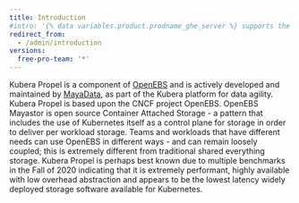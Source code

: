 ```yaml
---
title: Introduction
#intro: '{% data variables.product.prodname_ghe_server %} supports the same powerful API available on {% data variables.product.prodname_dotcom_the_website %} as well as its own set of API endpoints.'
redirect_from:
  - /admin/introduction
versions:
  free-pro-team: '*'
---
```


Kubera Propel is a component of  [OpenEBS](https://openebs.io/) and is actively developed and maintained by [MayaData](https://mayadata.io/), as part of the Kubera platform for data agility. Kubera Propel is based upon the CNCF project OpenEBS. OpenEBS Mayastor is open source Container Attached Storage - a pattern that includes the use of Kubernetes itself as a control plane for storage in order to deliver per workload storage. Teams and workloads that have different needs can use OpenEBS in different ways - and can remain loosely coupled; this is extremely different from traditional shared everything storage.  Kubera Propel is perhaps best known due to multiple benchmarks in the Fall of 2020  indicating that it is extremely performant, highly available with low overhead abstraction and appears to be the lowest latency widely deployed storage software available for Kubernetes.  

